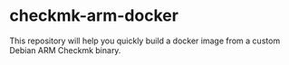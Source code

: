 # checkmk-arm-docker
This repository will help you quickly build a docker image from a custom Debian ARM Checkmk binary.
